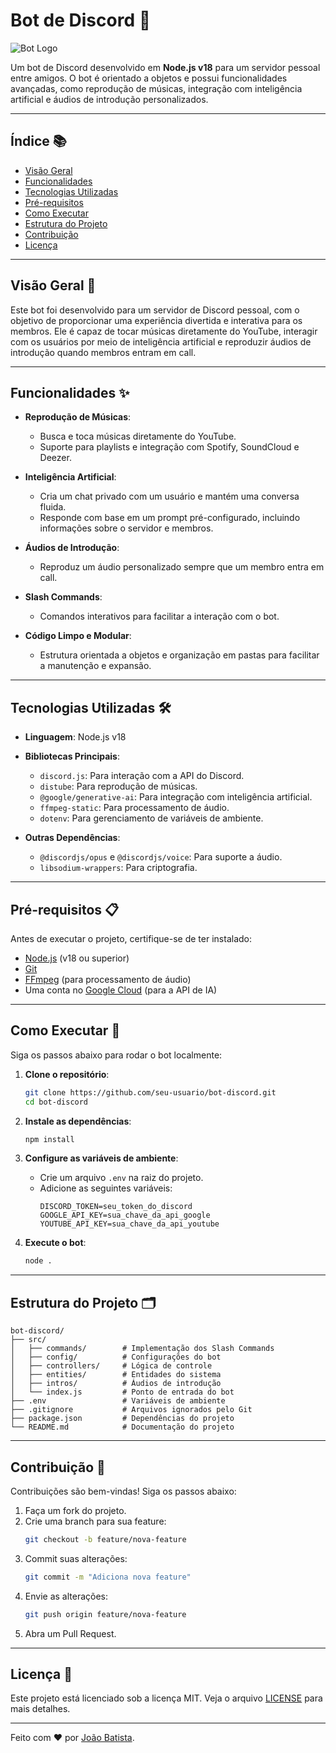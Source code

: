 # Bot de Discord 🤖

![Bot Logo](https://media.stickerswiki.app/mrexcept/80554.512.webp)

Um bot de Discord desenvolvido em **Node.js v18** para um servidor pessoal entre amigos. O bot é orientado a objetos e possui funcionalidades avançadas, como reprodução de músicas, integração com inteligência artificial e áudios de introdução personalizados.

---

## Índice 📚

- [Visão Geral](#visão-geral-)
- [Funcionalidades](#funcionalidades-)
- [Tecnologias Utilizadas](#tecnologias-utilizadas-)
- [Pré-requisitos](#pré-requisitos-)
- [Como Executar](#como-executar-)
- [Estrutura do Projeto](#estrutura-do-projeto-)
- [Contribuição](#contribuição-)
- [Licença](#licença-)

---

## Visão Geral 🌟

Este bot foi desenvolvido para um servidor de Discord pessoal, com o objetivo de proporcionar uma experiência divertida e interativa para os membros. Ele é capaz de tocar músicas diretamente do YouTube, interagir com os usuários por meio de inteligência artificial e reproduzir áudios de introdução quando membros entram em call.

---

## Funcionalidades ✨

- **Reprodução de Músicas**:
  - Busca e toca músicas diretamente do YouTube.
  - Suporte para playlists e integração com Spotify, SoundCloud e Deezer.

- **Inteligência Artificial**:
  - Cria um chat privado com um usuário e mantém uma conversa fluida.
  - Responde com base em um prompt pré-configurado, incluindo informações sobre o servidor e membros.

- **Áudios de Introdução**:
  - Reproduz um áudio personalizado sempre que um membro entra em call.

- **Slash Commands**:
  - Comandos interativos para facilitar a interação com o bot.

- **Código Limpo e Modular**:
  - Estrutura orientada a objetos e organização em pastas para facilitar a manutenção e expansão.

---

## Tecnologias Utilizadas 🛠️

- **Linguagem**: Node.js v18
- **Bibliotecas Principais**:
  - `discord.js`: Para interação com a API do Discord.
  - `distube`: Para reprodução de músicas.
  - `@google/generative-ai`: Para integração com inteligência artificial.
  - `ffmpeg-static`: Para processamento de áudio.
  - `dotenv`: Para gerenciamento de variáveis de ambiente.
  
- **Outras Dependências**:
  - `@discordjs/opus` e `@discordjs/voice`: Para suporte a áudio.
  - `libsodium-wrappers`: Para criptografia.

---

## Pré-requisitos 📋

Antes de executar o projeto, certifique-se de ter instalado:

- [Node.js](https://nodejs.org/) (v18 ou superior)
- [Git](https://git-scm.com/)
- [FFmpeg](https://ffmpeg.org/) (para processamento de áudio)
- Uma conta no [Google Cloud](https://cloud.google.com/) (para a API de IA)

---

## Como Executar 🚀

Siga os passos abaixo para rodar o bot localmente:

1. **Clone o repositório**:
   ```bash
   git clone https://github.com/seu-usuario/bot-discord.git
   cd bot-discord
   ```

2. **Instale as dependências**:
   ```bash
   npm install
   ```

3. **Configure as variáveis de ambiente**:
   - Crie um arquivo `.env` na raiz do projeto.
   - Adicione as seguintes variáveis:
     ```env
     DISCORD_TOKEN=seu_token_do_discord
     GOOGLE_API_KEY=sua_chave_da_api_google
     YOUTUBE_API_KEY=sua_chave_da_api_youtube
     ```

4. **Execute o bot**:
   ```bash
   node .
   ```

---

## Estrutura do Projeto 🗂️

```
bot-discord/
├── src/
│   ├── commands/        # Implementação dos Slash Commands
│   ├── config/          # Configurações do bot
│   ├── controllers/     # Lógica de controle
│   ├── entities/        # Entidades do sistema
│   ├── intros/          # Áudios de introdução
│   └── index.js         # Ponto de entrada do bot
├── .env                 # Variáveis de ambiente
├── .gitignore           # Arquivos ignorados pelo Git
├── package.json         # Dependências do projeto
└── README.md            # Documentação do projeto
```

---

## Contribuição 🤝

Contribuições são bem-vindas! Siga os passos abaixo:

1. Faça um fork do projeto.
2. Crie uma branch para sua feature:
   ```bash
   git checkout -b feature/nova-feature
   ```
3. Commit suas alterações:
   ```bash
   git commit -m "Adiciona nova feature"
   ```
4. Envie as alterações:
   ```bash
   git push origin feature/nova-feature
   ```
5. Abra um Pull Request.

---

## Licença 📜

Este projeto está licenciado sob a licença MIT. Veja o arquivo [LICENSE](LICENSE) para mais detalhes.

---

Feito com ❤️ por [João Batista](https://github.com/joaobatista235).
```
